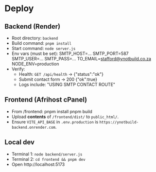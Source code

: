 # Deploy

## Backend (Render)
- Root directory: `backend`
- Build command: `pnpm install`
- Start command: `node server.js`
- Env vars (must be set):
  SMTP_HOST=...
  SMTP_PORT=587
  SMTP_USER=...
  SMTP_PASS=...
  TO_EMAIL=stafford@ynotbuild.co.za
  NODE_ENV=production
- Verify:
  - Health: `GET /api/health` → {"status":"ok"}
  - Submit contact form → 200 {"ok":true}
  - Logs include: "USING SMTP CONTACT ROUTE"

## Frontend (Afrihost cPanel)
- From /frontend:
  pnpm install
  pnpm build
- Upload **contents** of `/frontend/dist/` to `public_html/`.
- Ensure `VITE_API_BASE` in `.env.production` is `https://ynotbuild-backend.onrender.com`.

## Local dev
- Terminal 1: `node backend/server.js`
- Terminal 2: `cd frontend && pnpm dev`
- Open http://localhost:5173
